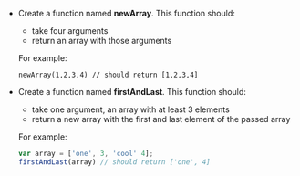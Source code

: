  - Create a function named **newArray**. This function should:
    - take four arguments
    - return an array with those arguments

    For example:
    ```
    newArray(1,2,3,4) // should return [1,2,3,4]
    ```

- Create a function named **firstAndLast**. This function should:
   - take one argument, an array with at least 3 elements
   - return a new array with the first and last element of the passed array

   For example:
   
   ```javascript
   var array = ['one', 3, 'cool' 4];
   firstAndLast(array) // should return ['one', 4]
   ```